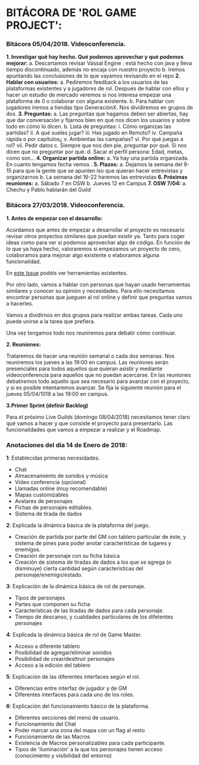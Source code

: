 # BITÁCORA DE 'ROL GAME PROJECT':

### Bitácora 05/04/2018. Videoconferencia.

**1.	Investigar qué hay hecho. Qué podemos aprovechar y qué podemos mejorar:**
a.	Descartamos revisar Vassal Engine : está hecho con java y lleva tiempo discontinuado, además no encaja con nuestro proyecto
b.	Iremos apuntando las conclusiones de lo que vayamos revisando en el repo
**2.	Hablar con usuarios:**
a.	Pediremos feedback a los usuarios de las plataformas existentes y a jugadores de rol. Después de hablar con ellos y hacer un estudio de mercado veremos si nos interesa empezar una plataforma de 0 o colaborar con alguna existente.
b.	Para hablar con jugadores iremos a tiendas tipo GeneraciónX. Nos dividiremos en grupos de dos.
**3.	Preguntas:**
a.	Las preguntas que hagamos deben ser abiertas, hay que dar conversación y fijarnos bien en qué nos dicen los usuarios y sobre todo en cómo lo dicen.
b.	Lista de preguntas:
i.	Cómo organizas las partidas?
ii.	A qué sueles jugar?
iii.	Has jugado en Remoto?
iv.	Campaña rápida o por capítulos¿
v.	Ambientas las campañas?
vi.	Por qué juegas a rol?
vii.	Pedir datos
c.	Siempre que nos den pie, preguntar por qué. Si nos dicen que no preguntar por qué.
d.	Sacar el perfil persona: Edad, metas, como son…
**4.	Organizar partida online:**
a.	Ya hay una partida organizada. En cuanto tengamos fecha vemos .
**5.	Plazos:**
a.	Dejamos la semana del 9-15 para que la gente que se apunten lso que quieran hacer entrevistas y organizarnos
b.	La semana del  16-22 haremos las entrevistas
**6.	Próximas reuniones:**
a.	Sábado 7 en OSW
b.	Jueves 12 en Campus
**7.	OSW 7/04:**
a.	Chechu y Pablo hablarán del Guild 


### Bitácora 27/03/2018. Videoconferencia.

**1. Antes de empezar con el desarrollo:**

Acordamos que antes de empezar a desarrollar el proyecto es necesario revisar otros proyectos similares que puedan existir ya. Tanto para coger ideas como para ver si podemos aprovechar algo de código. En función de lo que ya haya hecho, valoraremos si empezamos un proyecto de cero, colaboramos para mejorar algo existente o elaboramos alguna funcionalidad.

En [este Issue](https://github.com/OSWeekends/rolgame/issues/12) podéis ver herramientas existentes.

Por otro lado, vamos a hablar con personas que hayan usado herramientas similares y conocer su opinión y necesidades. Para ello necesitamos encontrar personas que jueguen al rol online y definir que preguntas vamos a hacerles.

Vamos a dividirnos en dos grupos para realizar ambas tareas. Cada uno puede unirse a la tarea que prefiera.

Una vez tengamos todo nos reuniremos para debatir cómo continuar.

**2. Reuniones:**

Trataremos de hacer una reunión semanal o cada dos semanas. Nos reuniremos los jueves a las 19:00 en campus. 
Las reuniones serán presenciales para todos aquellos que quieran asistir y mediante videoconferencia para aquellos que no puedan acercarse.
En las reuniones debatiremos todo aquello que sea necesario para avanzar con el proyecto, y si es posible intentaremos avanzar.
Se fija la siguiente reunión para el jueves 05/04/1018 a las 19:00 en campus.

**3.Primer Sprint (definir Backlog)**

Para el próximo Live Guilds (domingo 08/04/2018) necesitamos tener claro qué vamos a hacer y que consiste el proyecto para presentarlo. Las funcionalidades que vamos a empezar a realizar y el Roadmap.


### Anotaciones del día 14 de Enero de 2018:

**1**: Establecidas primeras necesidades.

  * Chat
  * Almacenamiento de sonidos y música
  * Video conferencia (opcional)
  * Llamadas online (muy recomendable)
  * Mapas customizables
  * Avatares de personajes
  * Fichas de personajes editables.
  * Sistema de tirada de dados
  


**2**: Explicada la dinámica básica de la plataforma del juego.

  * Creación de partida por parte del GM con tablero particular de éste, y sistema de pines para poder anotar características de lugares y enemigos.
  * Creación de personaje con su ficha básica
  * Creación de sistema de tiradas de dados a los que se agrega (o disminuye) cierta cantidad según características del personaje/enemigo/estado.


**3**: Explicación de la dinámica básica de rol de personaje.
  * Tipos de personajes
  * Partes que componen su ficha
  * Características de las tiradas de dados para cada personaje.
  * Tiempo de descanso, y cualidades particulares de los difetentes personajes

**4**: Explicada la dinámica básica de rol de Game Master.
  * Acceso a diferente tablero
  * Posibilidad de agregar/eliminar sonidos
  * Posibilidad de crear/desttruir personajes
  * Acceso a la edición del tablero

**5**: Explicación de las diferentes interfaces según el rol.

  * Diferencias entre interfaz de jugador y de GM
  * Diferentes interfaces para cada uno de los roles.

**6**: Explicación del funcionamiento básico de la plataforma.
  * Diferentes secciones del menú de usuario.
  * Funcionamiento del Chat
  * Poder marcar una zona del mapa con un flag al resto
  * Funcionamiento de las Macros
  * Existencia de Macros personalizables para cada participante.
  * Tipos de 'iluminación' a la que los personajes tienen acceso (conocimiento y visibilidad del entorno)

